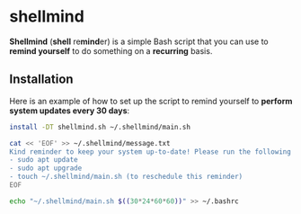 # shellmind

**Shellmind** (**shell** re**mind**er) is a simple Bash script that you can use to **remind yourself** to do something on a **recurring** basis.

## Installation

Here is an example of how to set up the script to remind yourself to **perform system updates every 30 days**:

```bash
install -DT shellmind.sh ~/.shellmind/main.sh

cat << 'EOF' >> ~/.shellmind/message.txt
Kind reminder to keep your system up-to-date! Please run the following commands:
- sudo apt update
- sudo apt upgrade
- touch ~/.shellmind/main.sh (to reschedule this reminder)
EOF

echo "~/.shellmind/main.sh $((30*24*60*60))" >> ~/.bashrc
```
